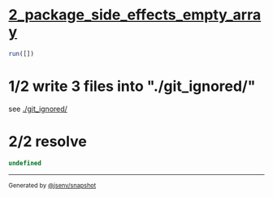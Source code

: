 # [2_package_side_effects_empty_array](../../update_package_side_effects_2.test.mjs#L43)

```js
run([])
```

# 1/2 write 3 files into "./git_ignored/"

see [./git_ignored/](./git_ignored/)

# 2/2 resolve

```js
undefined
```

---

<sub>
  Generated by <a href="https://github.com/jsenv/core/tree/main/packages/independent/snapshot">@jsenv/snapshot</a>
</sub>
